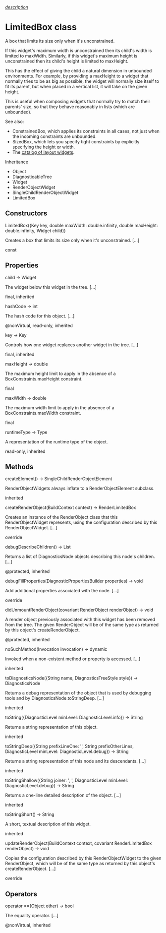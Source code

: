 [*description*][description]

# LimitedBox class #

A box that limits its size only when it's unconstrained.

If this widget's maximum width is unconstrained then its child's width is limited to maxWidth. Similarly, if this widget's maximum height is unconstrained then its child's height is limited to maxHeight.

This has the effect of giving the child a natural dimension in unbounded environments. For example, by providing a maxHeight to a widget that normally tries to be as big as possible, the widget will normally size itself to fit its parent, but when placed in a vertical list, it will take on the given height.

This is useful when composing widgets that normally try to match their parents' size, so that they behave reasonably in lists (which are unbounded).

See also:

 *  ConstrainedBox, which applies its constraints in all cases, not just when the incoming constraints are unbounded.
 *  SizedBox, which lets you specify tight constraints by explicitly specifying the height or width.
 *  The [catalog of layout widgets][].

Inheritance

 *  Object
 *  DiagnosticableTree
 *  Widget
 *  RenderObjectWidget
 *  SingleChildRenderObjectWidget
 *  LimitedBox

## Constructors ##

LimitedBox(\{Key key, double maxWidth: double.infinity, double maxHeight: double.infinity, Widget child\})

Creates a box that limits its size only when it's unconstrained. \[...\]

const

## Properties ##

child → Widget

The widget below this widget in the tree. \[...\]

final, inherited

hashCode → int

The hash code for this object. \[...\]

@nonVirtual, read-only, inherited

key → Key

Controls how one widget replaces another widget in the tree. \[...\]

final, inherited

maxHeight → double

The maximum height limit to apply in the absence of a BoxConstraints.maxHeight constraint.

final

maxWidth → double

The maximum width limit to apply in the absence of a BoxConstraints.maxWidth constraint.

final

runtimeType → Type

A representation of the runtime type of the object.

read-only, inherited

## Methods ##

createElement() → SingleChildRenderObjectElement

RenderObjectWidgets always inflate to a RenderObjectElement subclass.

inherited

createRenderObject(BuildContext context) → RenderLimitedBox

Creates an instance of the RenderObject class that this RenderObjectWidget represents, using the configuration described by this RenderObjectWidget. \[...\]

override

debugDescribeChildren() → List<DiagnosticsNode>

Returns a list of DiagnosticsNode objects describing this node's children. \[...\]

@protected, inherited

debugFillProperties(DiagnosticPropertiesBuilder properties) → void

Add additional properties associated with the node. \[...\]

override

didUnmountRenderObject(covariant RenderObject renderObject) → void

A render object previously associated with this widget has been removed from the tree. The given RenderObject will be of the same type as returned by this object's createRenderObject.

@protected, inherited

noSuchMethod(Invocation invocation) → dynamic

Invoked when a non-existent method or property is accessed. \[...\]

inherited

toDiagnosticsNode(\{String name, DiagnosticsTreeStyle style\}) → DiagnosticsNode

Returns a debug representation of the object that is used by debugging tools and by DiagnosticsNode.toStringDeep. \[...\]

inherited

toString(\{DiagnosticLevel minLevel: DiagnosticLevel.info\}) → String

Returns a string representation of this object.

inherited

toStringDeep(\{String prefixLineOne: '', String prefixOtherLines, DiagnosticLevel minLevel: DiagnosticLevel.debug\}) → String

Returns a string representation of this node and its descendants. \[...\]

inherited

toStringShallow(\{String joiner: ', ', DiagnosticLevel minLevel: DiagnosticLevel.debug\}) → String

Returns a one-line detailed description of the object. \[...\]

inherited

toStringShort() → String

A short, textual description of this widget.

inherited

updateRenderObject(BuildContext context, covariant RenderLimitedBox renderObject) → void

Copies the configuration described by this RenderObjectWidget to the given RenderObject, which will be of the same type as returned by this object's createRenderObject. \[...\]

override

## Operators ##

operator ==(Object other) → bool

The equality operator. \[...\]

@nonVirtual, inherited


[description]: https://github.com/flutter/flutter/blob/master/packages/flutter/lib/src/widgets/basic.dart#L2436
[catalog of layout widgets]: https://flutter.dev/widgets/layout/